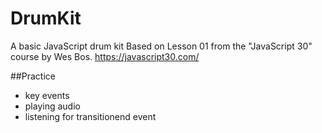 # DrumKit

A basic JavaScript drum kit 
Based on Lesson 01 from the "JavaScript 30" course by Wes Bos.
https://javascript30.com/

##Practice
- key events
- playing audio
- listening for transitionend event


